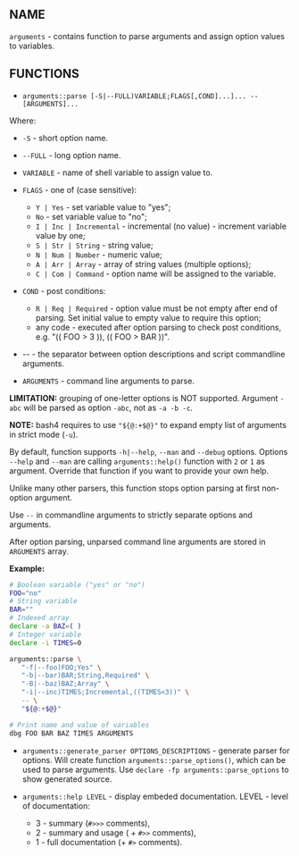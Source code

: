 ## NAME

`arguments`  - contains function to parse arguments and assign option values to variables.

## FUNCTIONS

* `arguments::parse [-S|--FULL)VARIABLE;FLAGS[,COND]...]... -- [ARGUMENTS]...`

Where:

* `-S`       - short option name.

* `--FULL`   - long option name.

* `VARIABLE` - name of shell variable to assign value to.

* `FLAGS`    - one of (case sensitive):
  * `Y | Yes`               - set variable value to "yes";
  * `No`                    - set variable value to "no";
  * `I | Inc | Incremental` - incremental (no value) - increment variable value by one;
  * `S | Str | String`      - string value;
  * `N | Num | Number`      - numeric value;
  * `A | Arr | Array`       - array of string values (multiple options);
  * `C | Com | Command`     - option name will be assigned to the variable.

* `COND` -  post conditions:
  * `R | Req | Required` - option value must be not empty after end of parsing.
                         Set initial value to empty value to require this option;
  * any code           - executed after option parsing to check post conditions, e.g. "(( FOO > 3 )), (( FOO > BAR ))".

* --       - the separator between option descriptions and script commandline arguments.

* `ARGUMENTS` - command line arguments to parse.

**LIMITATION:** grouping of one-letter options is NOT supported. Argument `-abc` will be parsed as
option `-abc`, not as `-a -b -c`.

**NOTE:** bash4 requires to use `"${@:+$@}"` to expand empty list of arguments in strict mode (`-u`).

By default, function supports `-h|--help`, `--man` and `--debug` options.
Options `--help` and `--man` are calling `arguments::help()` function with `2` or `1` as
argument. Override that function if you want to provide your own help.

Unlike many other parsers, this function stops option parsing at first
non-option argument.

Use `--` in commandline arguments to strictly separate options and arguments.

After option parsing, unparsed command line arguments are stored in
`ARGUMENTS` array.

**Example:**

```bash
# Boolean variable ("yes" or "no")
FOO="no"
# String variable
BAR=""
# Indexed array
declare -a BAZ=( )
# Integer variable
declare -i TIMES=0

arguments::parse \
   "-f|--foo)FOO;Yes" \
   "-b|--bar)BAR;String,Required" \
   "-B|--baz)BAZ;Array" \
   "-i|--inc)TIMES;Incremental,((TIMES<3))" \
   -- \
   "${@:+$@}"

# Print name and value of variables
dbg FOO BAR BAZ TIMES ARGUMENTS
```

* `arguments::generate_parser OPTIONS_DESCRIPTIONS` - generate parser for options.
Will create function `arguments::parse_options()`, which can be used to parse arguments.
Use `declare -fp arguments::parse_options` to show generated source.

* `arguments::help LEVEL` - display embeded documentation.
LEVEL - level of documentation:
  * 3 - summary (`#>>>` comments),
  * 2 - summary and usage ( + `#>>` comments),
  * 1 - full documentation (+ `#>` comments).
